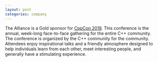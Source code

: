 ```yaml
---
layout: post
categories: company
---
```

<p>
The Alliance is a Gold sponsor for
<a href="https://cppcon.org/history/2018/">CppCon 2018</a>. This
conference is the annual, week-long face-to-face gathering for the
entire C++ community. The conference is organized by the C++ community
for the community. Attendees enjoy inspirational talks and a friendly
atmosphere designed to help individuals learn from each other, meet
interesting people, and generally have a stimulating experience.
</p>
